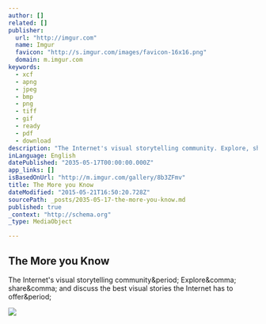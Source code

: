 ```yaml
---
author: []
related: []
publisher:
  url: "http://imgur.com"
  name: Imgur
  favicon: "http://s.imgur.com/images/favicon-16x16.png"
  domain: m.imgur.com
keywords:
  - xcf
  - apng
  - jpeg
  - bmp
  - png
  - tiff
  - gif
  - ready
  - pdf
  - download
description: "The Internet's visual storytelling community. Explore, share, and discuss the best visual stories the Internet has to offer."
inLanguage: English
datePublished: "2035-05-17T00:00:00.000Z"
app_links: []
isBasedOnUrl: "http://m.imgur.com/gallery/8b3ZFmv"
title: The More you Know
dateModified: "2015-05-21T16:50:20.728Z"
sourcePath: _posts/2035-05-17-the-more-you-know.md
published: true
_context: "http://schema.org"
_type: MediaObject

---
```

<article style=""><h1>The More you Know</h1><p>The Internet's visual storytelling community&amp;period; Explore&amp;comma; share&amp;comma; and discuss the best visual stories the Internet has to offer&amp;period;</p><img src="http://i.imgur.com/8b3ZFmv.png" /></article>